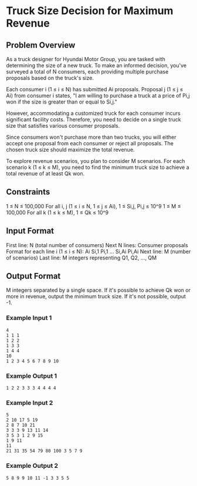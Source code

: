 # Truck Size Decision for Maximum Revenue

## Problem Overview
As a truck designer for Hyundai Motor Group, you are tasked with determining the size of a new truck. To make an informed decision, you've surveyed a total of N consumers, each providing multiple purchase proposals based on the truck's size.

Each consumer i (1 ≤ i ≤ N) has submitted Ai proposals. Proposal j (1 ≤ j ≤ Ai) from consumer i states, "I am willing to purchase a truck at a price of Pi,j won if the size is greater than or equal to Si,j."

However, accommodating a customized truck for each consumer incurs significant facility costs. Therefore, you need to decide on a single truck size that satisfies various consumer proposals.

Since consumers won't purchase more than two trucks, you will either accept one proposal from each consumer or reject all proposals. The chosen truck size should maximize the total revenue.

To explore revenue scenarios, you plan to consider M scenarios. For each scenario k (1 ≤ k ≤ M), you need to find the minimum truck size to achieve a total revenue of at least Qk won.

## Constraints
1 ≤ N ≤ 100,000
For all i, j (1 ≤ i ≤ N, 1 ≤ j ≤ Ai), 1 ≤ Si,j, Pi,j ≤ 10^9
1 ≤ M ≤ 100,000
For all k (1 ≤ k ≤ M), 1 ≤ Qk ≤ 10^9


## Input Format
First line: N (total number of consumers)
Next N lines: Consumer proposals
Format for each line i (1 ≤ i ≤ N): Ai Si,1 Pi,1 … Si,Ai Pi,Ai
Next line: M (number of scenarios)
Last line: M integers representing Q1, Q2, …, QM

## Output Format
M integers separated by a single space.
If it's possible to achieve Qk won or more in revenue, output the minimum truck size.
If it's not possible, output -1.

### Example Input 1
```
4
1 1 1
1 2 2
1 3 3
1 4 4
10
1 2 3 4 5 6 7 8 9 10
```

### Example Output 1
```
1 2 2 3 3 3 4 4 4 4
```

### Example Input 2
```
5
2 10 17 5 19
2 8 7 10 21
3 3 3 9 13 11 14
3 5 3 1 2 9 15
1 9 11
11
21 31 35 54 79 80 100 3 5 7 9
```

### Example Output 2
```
5 8 9 9 10 11 -1 3 3 5 5
```
